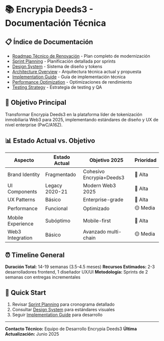 # 📚 Encrypia Deeds3 - Documentación Técnica

## 📋 Índice de Documentación

- [Roadmap Técnico de Renovación](./TECHNICAL_ROADMAP.md) - Plan completo de modernización
- [Sprint Planning](./SPRINT_PLANNING.md) - Planificación detallada por sprints
- [Design System](./DESIGN_SYSTEM.md) - Sistema de diseño y tokens
- [Architecture Overview](./ARCHITECTURE.md) - Arquitectura técnica actual y propuesta
- [Implementation Guide](./IMPLEMENTATION_GUIDE.md) - Guía de implementación técnica
- [Performance Optimization](./PERFORMANCE.md) - Optimizaciones de rendimiento
- [Testing Strategy](./TESTING.md) - Estrategia de testing y QA

## 🎯 Objetivo Principal

Transformar Encrypia Deeds3 en la plataforma líder de tokenización inmobiliaria Web3 para 2025, implementando estándares de diseño y UX de nivel enterprise (PwC/A16Z).

## 📊 Estado Actual vs. Objetivo

| Aspecto | Estado Actual | Objetivo 2025 | Prioridad |
|---------|---------------|---------------|-----------|
| Brand Identity | Fragmentado | Cohesivo Encrypia+Deeds3 | 🔴 Alta |
| UI Components | Legacy 2020-21 | Modern Web3 2025 | 🔴 Alta |
| UX Patterns | Básico | Enterprise-grade | 🔴 Alta |
| Performance | Funcional | Optimizado | 🟡 Media |
| Mobile Experience | Subóptimo | Mobile-first | 🔴 Alta |
| Web3 Integration | Básico | Avanzado multi-chain | 🟡 Media |

## ⏰ Timeline General

**Duración Total:** 14-19 semanas (3.5-4.5 meses)
**Recursos Estimados:** 2-3 desarrolladores frontend, 1 diseñador UX/UI
**Metodología:** Sprints de 2 semanas con entregas incrementales

## 🚀 Quick Start

1. Revisar [Sprint Planning](./SPRINT_PLANNING.md) para cronograma detallado
2. Consultar [Design System](./DESIGN_SYSTEM.md) para estándares visuales
3. Seguir [Implementation Guide](./IMPLEMENTATION_GUIDE.md) para desarrollo

---

**Contacto Técnico:** Equipo de Desarrollo Encrypia Deeds3
**Última Actualización:** Junio 2025
